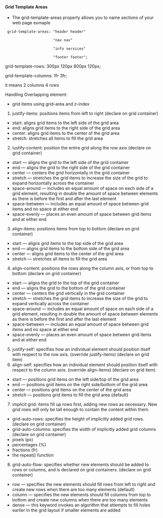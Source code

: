 #### Grid Template Areas
- The grid-template-areas property allows you to name sections of your web page
exmaple
```
 grid-template-areas: "header header"
                      
                      "nav nav" 
                      
                      "info services"
                     
                      "footer footer";
  ```
 grid-template-rows: 300px 120px 800px 120px;
    
 grid-template-columns: 1fr 3fr; 

it means 2 columns 4 rows

Handling Overlapping element:
- grid items using grid-area and z-index


1. justify-items: positions items from left to right (declare on grid container)
 - start: aligns grid items to the left side of the grid area
 - end:  aligns grid items to the right side of the grid area
 - center: aligns grid items to the center of the grid area
 - stretch: stretches all items to fill the grid area

2. iustify-content: position the entire grid along the row axis (declare on grid container)
 - start — aligns the grid to the left side of the grid container
 - end — aligns the grid to the right side of the grid container
 - center — centers the grid horizontally in the grid container
 - stretch — stretches the grid items to increase the size of the grid to expand horizontally across the container
 - space-around — includes an equal amount of space on each side of a grid element, resulting in double the amount of space between elements as there is before the first and after the last element
 - space-between — includes an equal amount of space between grid items and no space at either end
 - space-evenly — places an even amount of space between grid items and at either end

3. align-items: positions items from top to bottom (declare on grid container)
 - start — aligns grid items to the top side of the grid area
 - end — aligns grid items to the bottom side of the grid area
 - center — aligns grid items to the center of the grid area
 - stretch — stretches all items to fill the grid area

4. align-content: positions the rows along the column axis, or from top to bottom (declare on grid container)
 - start — aligns the grid to the top of the grid container
 - end — aligns the grid to the bottom of the grid container
 - center — centers the grid vertically in the grid container
 - stretch — stretches the grid items to increase the size of the grid to expand vertically across the container
 - space-around — includes an equal amount of space on each side of a grid element, resulting in double the amount of space between elements as there is before the first and after the last element
 - space-between — includes an equal amount of space between grid items and no space at either end
 - space-evenly — places an even amount of space between grid items and at either end

5. justify-self: specifies how an individual element should position itself with respect to the row axis. (override justify-items) (declare on grid item)
6. align-self: specifies how an individual element should position itself with respect to the column axis. (override align-items) (declare on grid item)
 - start — positions grid items on the left side/top of the grid area
 - end — positions grid items on the right side/bottom of the grid area
 - center — positions grid items on the center of the grid area
 - stretch — positions grid items to fill the grid area (default)

7. implicit grid: items fill up rows first, adding new rows as necessary. New grid rows will only be tall enough to contain the content within them. 
- grid-auto-rows: specifies the height of implicitly added grid rows. (declare on grid container)
- grid-auto-columns: specifies the width of implicitly added grid columns (declare on grid container)
 - pixels (px)
 - percentages (%)
 - fractions (fr)
 - the repeat() function

8. grid-auto-flow: specifies whether new elements should be added to rows or columns, and is declared on grid containers. (declare on grid container)
- row — specifies the new elements should fill rows from left to right and create new rows when there are too many elements (default)
- column — specifies the new elements should fill columns from top to bottom and create new columns when there are too many elements
- dense — this keyword invokes an algorithm that attempts to fill holes earlier in the grid layout if smaller elements are added

